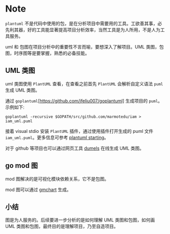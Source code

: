 # Note

`plantuml` 不是代码中使用的包，是在分析项目中需要用的工具。工欲善其事，必先利其器，好的工具能显著提高项目分析效率，当然工具是为人所用，不是人为工具服务。

uml 和 包图在项目分析中的重要性不言而喻，要想深入了解项目。UML 类图，包图，时序图等是要掌握，熟悉的必备技能。

## UML 类图

uml 类图使用 `PlantUML` 查看，在查看之前首先 `PlantUML` 会解析自定义语法 `puml` 生成 UML 类图。

通过 `goplantuml`[https://github.com/jfeliu007/goplantuml] 生成项目的 `puml`。示例如下:
```
goplantuml -recursive $GOPATH/src/github.com/marmotedu/iam > iam_uml.puml
```

接着 visual stdio 安装 `PlantUML` 插件，通过使用插件打开生成的 puml 文件 `iam_uml.puml`。更多信息可参考 [plantuml starting](https://plantuml.com/starting)。

对于 github 等项目也可以通过网页工具 [dumels](https://www.dumels.com/) 在线生成 UML 类图。


## go mod 图

mod 图解决的是可视化模块依赖关系，它不是包图。

mod 图可以通过 [gmchart](https://github.com/PaulXu-cn/go-mod-graph-chart) 生成。

## 小结
图是为人服务的。后续要进一步分析的是如何理解 UML 类图和包图，如何画 UML 类图和包图，最终目的是理解项目，乃至自造项目。
